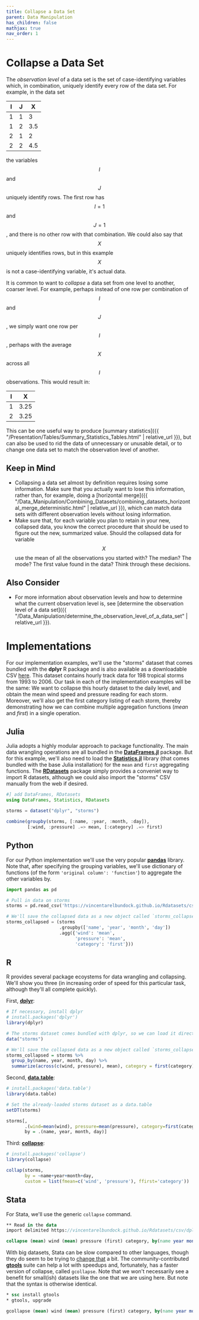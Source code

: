 ```yaml
---
title: Collapse a Data Set
parent: Data Manipulation
has_children: false
mathjax: true
nav_order: 1
---
```


# Collapse a Data Set

The *observation level* of a data set is the set of case-identifying variables which, in combination, uniquely identify every row of the data set. For example, in the data set

| I | J | X |
| - | - | - |
| 1 | 1 | 3 |
| 1 | 2 | 3.5 |
| 2 | 1 | 2 |
| 2 | 2 | 4.5 |

the variables $$I$$ and $$J$$ uniquely identify rows. The first row has $$I = 1$$ and $$J = 1$$, and there is no other row with that combination. We could also say that $$X$$ uniquely identifies rows, but in this example $$X$$ is not a case-identifying variable, it's actual data. 

It is common to want to *collapse* a data set from one level to another, coarser level. For example, perhaps instead of one row per combination of $$I$$ and $$J$$, we simply want one row per $$I$$, perhaps with the average $$X$$ across all $$I$$ observations. This would result in:

| I |  X |
| - | - |
| 1 | 3.25 |
| 2 | 3.25 |

This can be one useful way to produce [summary statistics]({{ "/Presentation/Tables/Summary_Statistics_Tables.html" | relative_url }}), but can also be used to rid the data of unnecessary or unusable detail, or to change one data set to match the observation level of another.

## Keep in Mind

- Collapsing a data set almost by definition requires losing some information. Make sure that you actually want to lose this information, rather than, for example, doing a [horizontal merge]({{ "/Data_Manipulation/Combining_Datasets/combining_datasets_horizontal_merge_deterministic.html" | relative_url }}), which can match data sets with different observation levels without losing information.
- Make sure that, for each variable you plan to retain in your new, collapsed data, you know the correct procedure that should be used to figure out the new, summarized value. Should the collapsed data for variable $$X$$ use the mean of all the observations you started with? The median? The mode? The first value found in the data? Think through these decisions.

## Also Consider

- For more information about observation levels and how to determine what the current observation level is, see [determine the observation level of a data set]({{ "/Data_Manipulation/determine_the_observation_level_of_a_data_set" | relative_url }}).

# Implementations

For our implementation examples, we'll use the "storms" dataset that comes bundled with the **dplyr** R package and is also available as a downloadable CSV [here](https://vincentarelbundock.github.io/Rdatasets/csv/dplyr/storms.csv). This dataset contains hourly track data for 198 tropical storms from 1993 to 2006. Our task in each of the implementation examples will be the same: We want to collapse this hourly dataset to the daily level, and obtain the mean wind speed and pressure reading for each storm. Moreover, we'll also get the first category listing of each storm, thereby demonstrating how we can combine multiple aggregation functions (*mean* and *first*) in a single operation.

## Julia

Julia adopts a highly modular approach to package functionality. The main data wrangling operations are all bundled in the [**DataFrames.jl**](https://dataframes.juliadata.org/stable/) package. But for this example, we'll also need to load the [**Statistics.jl**](https://github.com/JuliaLang/Statistics.jl) library (that comes bundled with the base Julia installation) for the `mean` and `first` aggregating functions. The [**RDatasets**](https://github.com/JuliaStats/RDatasets.jl) package simply provides a conveniet way to import R datasets, although we could also import the "storms" CSV manually from the web if desired.

```julia
#] add DataFrames, RDatasets
using DataFrames, Statistics, RDatasets

storms = dataset("dplyr", "storms")

combine(groupby(storms, [:name, :year, :month, :day]), 
        [:wind, :pressure] .=> mean, [:category] .=> first)
```

## Python

For our Python implementation we'll use the very popular [**pandas**](https://pandas.pydata.org/docs/) library. Note that, after specifying the grouping variables, we'll use dictionary of functions (of the form `'original column': 'function'`) to aggregate the other variables by.

```python
import pandas as pd

# Pull in data on storms
storms = pd.read_csv('https://vincentarelbundock.github.io/Rdatasets/csv/dplyr/storms.csv')

# We'll save the collapsed data as a new object called `storms_collapsed` (this is optional)
storms_collapsed = (storms
                    .groupby(['name', 'year', 'month', 'day'])
                    .agg({'wind': 'mean',
                          'pressure': 'mean',
                          'category': 'first'}))
```

## R

R provides several package ecoystems for data wrangling and collapsing. We'll show you three (in increasing order of speed for this particular task, although they'll all complete quickly).

First, [**dplyr**](https://dplyr.tidyverse.org/):

```r
# If necessary, install dplyr
# install.packages('dplyr')
library(dplyr)

# The storms dataset comes bundled with dplyr, so we can load it directly
data("storms")

# We'll save the collapsed data as a new object called `storms_collapsed` (this is optional)
storms_collapsed = storms %>%
  group_by(name, year, month, day) %>% 
  summarize(across(c(wind, pressure), mean), category = first(category))
```

Second, [**data.table**](https://rdatatable.gitlab.io/data.table/index.html):

```r
# install.packages('data.table')
library(data.table)

# Set the already-loaded storms dataset as a data.table
setDT(storms)

storms[, 
       .(wind=mean(wind), pressure=mean(pressure), category=first(category)), 
       by = .(name, year, month, day)]
```
Third: [**collapse**](https://sebkrantz.github.io/collapse/):

```r
# install.packages('collapse')
library(collapse)

collap(storms, 
       by = ~name+year+month+day, 
       custom = list(fmean=c('wind', 'pressure'), ffirst='category'))
```

## Stata

For Stata, we'll use the generic `collapse` command.

```stata
** Read in the data
import delimited https://vincentarelbundock.github.io/Rdatasets/csv/dplyr/storms.csv

collapse (mean) wind (mean) pressure (first) category, by(name year month day)
```
With big datasets, Stata can be slow compared to other languages, though they do seem to be trying to [change that](https://www.stata.com/new-in-stata/faster-stata-speed-improvements/) a bit. The community-contributed [**gtools**](https://gtools.readthedocs.io/en/latest/usage/gtools/index.html) suite can help a lot with speedups and, fortunately, has a faster version of collapse, called `gcollapse`. Note that we won't necessarily see a benefit for small(ish) datasets like the one that we are using here. But note that the syntax is otherwise identical. 

```stata
* ssc install gtools
* gtools, upgrade

gcollapse (mean) wind (mean) pressure (first) category, by(name year month day)
```
